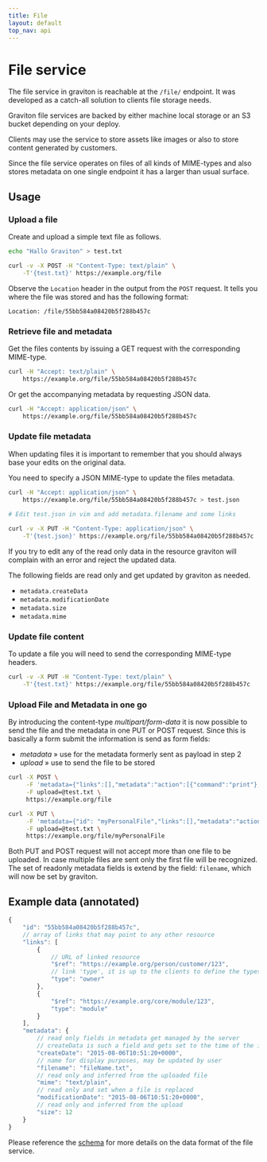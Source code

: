 ```yaml
---
title: File
layout: default
top_nav: api
---
```


# File service

The file service in graviton is reachable at the ``/file/`` endpoint. It was developed as a catch-all solution to clients file storage needs.

Graviton file services are backed by either machine local storage or an S3 bucket depending on your deploy.

Clients may use the service to store assets like images or also to store content generated by customers.

Since the file service operates on files of all kinds of MIME-types and also stores metadata on one single endpoint it has a larger than usual surface.

## Usage

### Upload a file

Create and upload a simple text file as follows.

````bash
echo "Hallo Graviton" > test.txt

curl -v -X POST -H "Content-Type: text/plain" \
    -T'{test.txt}' https://example.org/file
````

Observe the ``Location`` header in the output from the ``POST`` request. It tells you where the file was stored and has the following format:

```
Location: /file/55bb584a08420b5f288b457c
```

### Retrieve file and metadata

Get the files contents by issuing a GET request with the corresponding MIME-type.

````bash
curl -H "Accept: text/plain" \
    https://example.org/file/55bb584a08420b5f288b457c
````

Or get the accompanying metadata by requesting JSON data.

````bash
curl -H "Accept: application/json" \
    https://example.org/file/55bb584a08420b5f288b457c
````
### Update file metadata

When updating files it is important to remember that you should always base your edits on the original data. 

You need to specify a JSON MIME-type to update the files metadata.

````bash
curl -H "Accept: application/json" \
    https://example.org/file/55bb584a08420b5f288b457c > test.json
    
# Edit test.json in vim and add metadata.filename and some links

curl -v -X PUT -H "Content-Type: application/json" \
    -T'{test.json}' https://example.org/file/55bb584a08420b5f288b457c
````

If you try to edit any of the read only data in the resource graviton will complain with an error and reject the updated data.

The following fields are read only and get updated by graviton as needed.

* ``metadata.createData``
* ``metadata.modificationDate``
* ``metadata.size``
* ``metadata.mime``

### Update file content

To update a file you will need to send the corresponding MIME-type headers.

````bash
curl -v -X PUT -H "Content-Type: text/plain" \
    -T'{test.txt}' https://example.org/file/55bb584a08420b5f288b457c
````

### Upload File and Metadata in one go

By introducing the content-type *multipart/form-data* it is now possible to send the file and the metadata in one PUT or POST request.
Since this is basically a form submit the information is send as form fields:
- *metadata* » use for the metadata formerly sent as payload in step 2
- *upload* » use to send the file to be stored

```bash
curl -X POST \
     -F 'metadata={"links":[],"metadata":"action":[{"command":"print"},{"command":"archive"}]}' \
     -F upload=@test.txt \
     https://example.org/file
```

```bash
curl -X PUT \
     -F 'metadata={"id": "myPersonalFile","links":[],"metadata":"action":[{"command":"print"},{"command":"archive"}]}' \
     -F upload=@test.txt \
     https://example.org/file/myPersonalFile
```

Both PUT and POST request will not accept more than one file to be uploaded. In case multiple files are sent only the
first file will be recognized.
The set of readonly metadata fields is extend by the field: ```filename```, which will now be set by graviton.

## Example data (annotated)

```js
{
    "id": "55bb584a08420b5f288b457c",
    // array of links that may point to any other resource
    "links": [
        {
            // URL of linked resource
            "$ref": "https://example.org/person/customer/123",
            // link 'type', it is up to the clients to define the types they want to use
            "type": "owner"
        },
        {
            "$ref": "https://example.org/core/module/123", 
            "type": "module"
        }
    ], 
    "metadata": {
        // read only fields in metadata get managed by the server
        // createData is such a field and gets set to the time of the initial upload
        "createDate": "2015-08-06T10:51:20+0000",
        // name for display purposes, may be updated by user
        "filename": "fileName.txt",
        // read only and inferred from the uploaded file
        "mime": "text/plain",
        // read only and set when a file is replaced
        "modificationDate": "2015-08-06T10:51:20+0000",
        // read only and inferred from the upload
        "size": 12
    }
}
```

Please reference the [schema](https://graviton.nova.scapp.io/schema/file/item) for more details on the data format of the file service.
